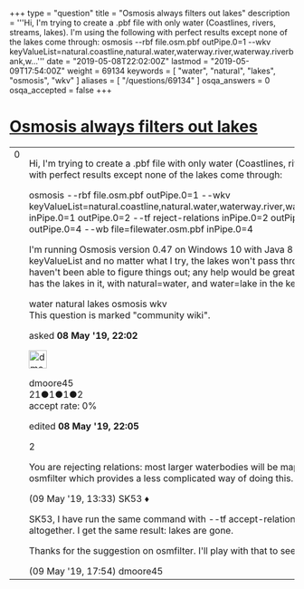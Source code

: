+++
type = "question"
title = "Osmosis always filters out lakes"
description = '''Hi, I&#x27;m trying to create a .pbf file with only water (Coastlines, rivers, streams, lakes). I&#x27;m using the following with perfect results except none of the lakes come through: osmosis --rbf file.osm.pbf outPipe.0=1 --wkv keyValueList=natural.coastline,natural.water,waterway.river,waterway.riverbank,w...'''
date = "2019-05-08T22:02:00Z"
lastmod = "2019-05-09T17:54:00Z"
weight = 69134
keywords = [ "water", "natural", "lakes", "osmosis", "wkv" ]
aliases = [ "/questions/69134" ]
osqa_answers = 0
osqa_accepted = false
+++

<div class="headNormal">

# [Osmosis always filters out lakes](/questions/69134/osmosis-always-filters-out-lakes)

</div>

<div id="main-body">

<div id="askform">

<table id="question-table" style="width:100%;">
<colgroup>
<col style="width: 50%" />
<col style="width: 50%" />
</colgroup>
<tbody>
<tr>
<td style="width: 30px; vertical-align: top"><div class="vote-buttons">
<span id="post-69134-upvote" class="ajax-command post-vote up" rel="nofollow" title="I like this post (click again to cancel)"> </span>
<div id="post-69134-score" class="post-score" title="current number of votes">
0
</div>
<span id="post-69134-downvote" class="ajax-command post-vote down" rel="nofollow" title="I dont like this post (click again to cancel)"> </span> <span id="favorite-mark" class="ajax-command favorite-mark" rel="nofollow" title="mark/unmark this question as favorite (click again to cancel)"> </span>
<div id="favorite-count" class="favorite-count">
&#10;</div>
</div></td>
<td><div id="item-right">
<div class="question-body">
<p>Hi, I'm trying to create a .pbf file with only water (Coastlines, rivers, streams, lakes). I'm using the following with perfect results except none of the lakes come through:</p>
<p>osmosis --rbf file.osm.pbf outPipe.0=1 --wkv keyValueList=natural.coastline,natural.water,waterway.river,waterway.riverbank,waterway.stream,water.lake inPipe.0=1 outPipe.0=2 --tf reject-relations inPipe.0=2 outPipe.0=3 --used-nodes inPipe.0=3 outPipe.0=4 --wb file=filewater.osm.pbf inPipe.0=4</p>
<p>I'm running Osmosis version 0.47 on Windows 10 with Java 8 (update 211). I've tried many variation on the keyValueList and no matter what I try, the lakes won't pass through. I've been working on this for days and haven't been able to figure things out; any help would be greatly appreciated. btw, the file I'm starting with has the lakes in it, with natural=water, and water=lake in the keyValues tags.</p>
</div>
<div id="question-tags" class="tags-container tags">
<span class="post-tag tag-link-water" rel="tag" title="see questions tagged &#39;water&#39;">water</span> <span class="post-tag tag-link-natural" rel="tag" title="see questions tagged &#39;natural&#39;">natural</span> <span class="post-tag tag-link-lakes" rel="tag" title="see questions tagged &#39;lakes&#39;">lakes</span> <span class="post-tag tag-link-osmosis" rel="tag" title="see questions tagged &#39;osmosis&#39;">osmosis</span> <span class="post-tag tag-link-wkv" rel="tag" title="see questions tagged &#39;wkv&#39;">wkv</span>
</div>
<div id="question-controls" class="post-controls">
<div class="community-wiki">
This question is marked "community wiki".
</div>
</div>
<div class="post-update-info-container">
<div class="post-update-info post-update-info-user">
<p>asked <strong>08 May '19, 22:02</strong></p>
<img src="https://secure.gravatar.com/avatar/f0727be5ba3a840fbc2c2f4edaa7ae8f?s=32&amp;d=identicon&amp;r=g" class="gravatar" width="32" height="32" alt="dmoore45&#39;s gravatar image" />
<p><span>dmoore45</span><br />
<span class="score" title="21 reputation points">21</span><span title="1 badges"><span class="badge1">●</span><span class="badgecount">1</span></span><span title="1 badges"><span class="silver">●</span><span class="badgecount">1</span></span><span title="2 badges"><span class="bronze">●</span><span class="badgecount">2</span></span><br />
<span class="accept_rate" title="Rate of the user&#39;s accepted answers">accept rate:</span> <span title="dmoore45 has no accepted answers">0%</span></p>
</div>
<div class="post-update-info post-update-info-edited">
<p><span> edited <strong>08 May '19, 22:05</strong> </span></p>
</div>
</div>
<div id="comments-container-69134" class="comments-container">
<span id="69141"></span>
<div id="comment-69141" class="comment">
<div id="post-69141-score" class="comment-score">
2
</div>
<div class="comment-text">
<p>You are rejecting relations: most larger waterbodies will be mapped as such. I would suggest perhaps using osmfilter which provides a less complicated way of doing this.</p>
</div>
<div id="comment-69141-info" class="comment-info">
<span class="comment-age">(09 May '19, 13:33)</span> <span class="comment-user userinfo">SK53 ♦</span>
</div>
</div>
<span id="69146"></span>
<div id="comment-69146" class="comment">
<div id="post-69146-score" class="comment-score">
&#10;</div>
<div class="comment-text">
<p>SK53, I have run the same command with --tf accept-relations, and also leaving accept/reject out altogether. I get the same result: lakes are gone.</p>
<p>Thanks for the suggestion on osmfilter. I'll play with that to see if I can get it to work. I appreciate your help!</p>
</div>
<div id="comment-69146-info" class="comment-info">
<span class="comment-age">(09 May '19, 17:54)</span> <span class="comment-user userinfo">dmoore45</span>
</div>
</div>
</div>
<div id="comment-tools-69134" class="comment-tools">
&#10;</div>
<div class="clear">
&#10;</div>
<div id="comment-69134-form-container" class="comment-form-container">
&#10;</div>
<div class="clear">
&#10;</div>
</div></td>
</tr>
</tbody>
</table>

</div>

</div>


